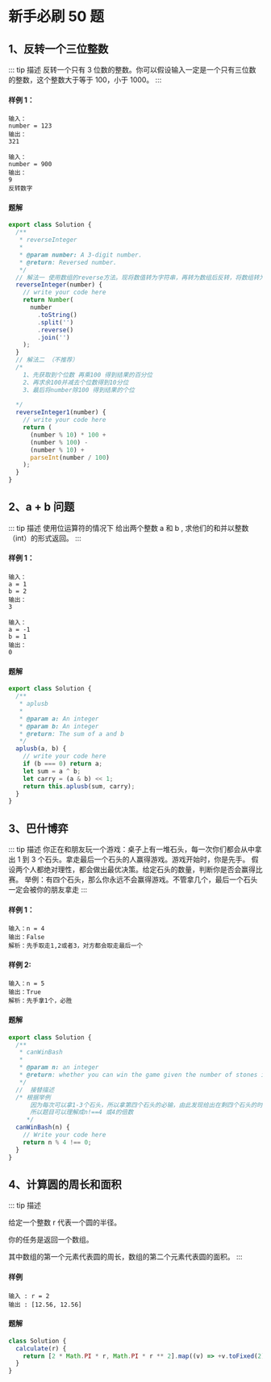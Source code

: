<!--
 * @Description:
 * @Author: 郜鹏飞
 * @Date: 2021-09-09 16:41:46
 * @LastEditTime: 2021-09-27 17:17:53
-->

# 新手必刷 50 题

## 1、反转一个三位整数

::: tip 描述
反转一个只有 3 位数的整数。你可以假设输入一定是一个只有三位数的整数，这个整数大于等于 100，小于 1000。
:::

#### 样例 1：

    输入：
    number = 123
    输出：
    321

    输入：
    number = 900
    输出：
    9
    反转数字

#### 题解

```js
export class Solution {
  /**
   * reverseInteger
   *
   * @param number: A 3-digit number.
   * @return: Reversed number.
   */
  // 解法一 使用数组的reverse方法。现将数值转为字符串，再转为数组后反转，将数组转为字符串再转为数值
  reverseInteger(number) {
    // write your code here
    return Number(
      number
        .toString()
        .split('')
        .reverse()
        .join('')
    );
  }
  // 解法二 （不推荐）
  /* 
    1、先获取到个位数 再乘100 得到结果的百分位
    2、再求余100并减去个位数得到10分位
    3、最后将number除100 得到结果的个位
  
  */
  reverseInteger1(number) {
    // write your code here
    return (
      (number % 10) * 100 +
      (number % 100) -
      (number % 10) +
      parseInt(number / 100)
    );
  }
}
```

## 2、a + b 问题

::: tip 描述
使用位运算符的情况下
给出两个整数 a 和 b , 求他们的和并以整数（int）的形式返回。
:::

#### 样例 1：

    输入：
    a = 1
    b = 2
    输出：
    3

    输入：
    a = -1
    b = 1
    输出：
    0

#### 题解

```js
export class Solution {
  /**
   * aplusb
   *
   * @param a: An integer
   * @param b: An integer
   * @return: The sum of a and b
   */
  aplusb(a, b) {
    // write your code here
    if (b === 0) return a;
    let sum = a ^ b;
    let carry = (a & b) << 1;
    return this.aplusb(sum, carry);
  }
}
```

## 3、巴什博弈

::: tip 描述
你正在和朋友玩一个游戏：桌子上有一堆石头，每一次你们都会从中拿出 1 到 3 个石头。拿走最后一个石头的人赢得游戏。游戏开始时，你是先手。
假设两个人都绝对理性，都会做出最优决策。给定石头的数量，判断你是否会赢得比赛。
举例：有四个石头，那么你永远不会赢得游戏。不管拿几个，最后一个石头一定会被你的朋友拿走
:::

#### 样例 1：

    输入：n = 4
    输出：False
    解析：先手取走1,2或者3，对方都会取走最后一个

#### 样例 2:

    输入：n = 5
    输出：True
    解析：先手拿1个，必胜

#### 题解

```js
export class Solution {
  /**
   * canWinBash
   *
   * @param n: an integer
   * @return: whether you can win the game given the number of stones in the heap
   */
  //  接替描述
  /* 根据举例
      因为每次可以拿1-3个石头，所以拿第四个石头的必输，由此发现给出在剩四个石头的时，对方先拿，则我方必输
      所以题目可以理解成n!==4 或4的倍数
     */
  canWinBash(n) {
    // Write your code here
    return n % 4 !== 0;
  }
}
```

## 4、计算圆的周长和面积

::: tip 描述

给定一个整数 r 代表一个圆的半径。

你的任务是返回一个数组。

其中数组的第一个元素代表圆的周长，数组的第二个元素代表圆的面积。
:::

#### 样例

    输入 : r = 2
    输出 : [12.56, 12.56]

#### 题解

```js
class Solution {
  calculate(r) {
    return [2 * Math.PI * r, Math.PI * r ** 2].map((v) => +v.toFixed(2));
  }
}
```
